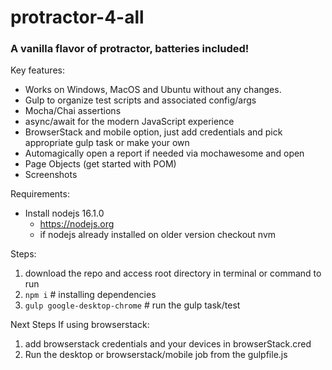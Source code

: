 # protractor-4-all
### A vanilla flavor of protractor, batteries included!

Key features:
- Works on Windows, MacOS and Ubuntu without any changes.
- Gulp to organize test scripts and associated config/args
- Mocha/Chai assertions 
- async/await for the modern JavaScript experience
- BrowserStack and mobile option, just add credentials and pick appropriate gulp task or make your own
- Automagically open a report if needed via mochawesome and open
- Page Objects (get started with POM)
- Screenshots

Requirements:

- Install nodejs 16.1.0
   - https://nodejs.org
   - if nodejs already installed on older version checkout nvm

Steps:

1) download the repo and access root directory in terminal or command to run
2) `npm i` # installing dependencies 
3) `gulp google-desktop-chrome` # run the gulp task/test

Next Steps If using browserstack: 

1) add browserstack credentials and your devices in browserStack.cred
2) Run the desktop or browserstack/mobile job from the gulpfile.js
